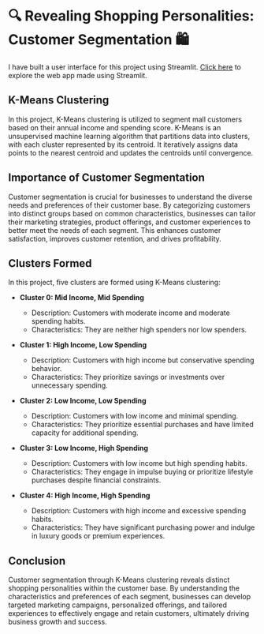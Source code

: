 # 🔍 Revealing Shopping Personalities: Customer Segmentation 🛍️

I have built a user interface for this project using Streamlit. [Click here](https://mallcustomersegmentation.streamlit.app/) to explore the web app made using Streamlit.

## K-Means Clustering

In this project, K-Means clustering is utilized to segment mall customers based on their annual income and spending score. K-Means is an unsupervised machine learning algorithm that partitions data into clusters, with each cluster represented by its centroid. It iteratively assigns data points to the nearest centroid and updates the centroids until convergence.

## Importance of Customer Segmentation

Customer segmentation is crucial for businesses to understand the diverse needs and preferences of their customer base. By categorizing customers into distinct groups based on common characteristics, businesses can tailor their marketing strategies, product offerings, and customer experiences to better meet the needs of each segment. This enhances customer satisfaction, improves customer retention, and drives profitability.

## Clusters Formed

In this project, five clusters are formed using K-Means clustering:

- **Cluster 0: Mid Income, Mid Spending**
  - Description: Customers with moderate income and moderate spending habits.
  - Characteristics: They are neither high spenders nor low spenders.

- **Cluster 1: High Income, Low Spending**
  - Description: Customers with high income but conservative spending behavior.
  - Characteristics: They prioritize savings or investments over unnecessary spending.

- **Cluster 2: Low Income, Low Spending**
  - Description: Customers with low income and minimal spending.
  - Characteristics: They prioritize essential purchases and have limited capacity for additional spending.

- **Cluster 3: Low Income, High Spending**
  - Description: Customers with low income but high spending habits.
  - Characteristics: They engage in impulse buying or prioritize lifestyle purchases despite financial constraints.

- **Cluster 4: High Income, High Spending**
  - Description: Customers with high income and excessive spending habits.
  - Characteristics: They have significant purchasing power and indulge in luxury goods or premium experiences.

## Conclusion

Customer segmentation through K-Means clustering reveals distinct shopping personalities within the customer base. By understanding the characteristics and preferences of each segment, businesses can develop targeted marketing campaigns, personalized offerings, and tailored experiences to effectively engage and retain customers, ultimately driving business growth and success.

